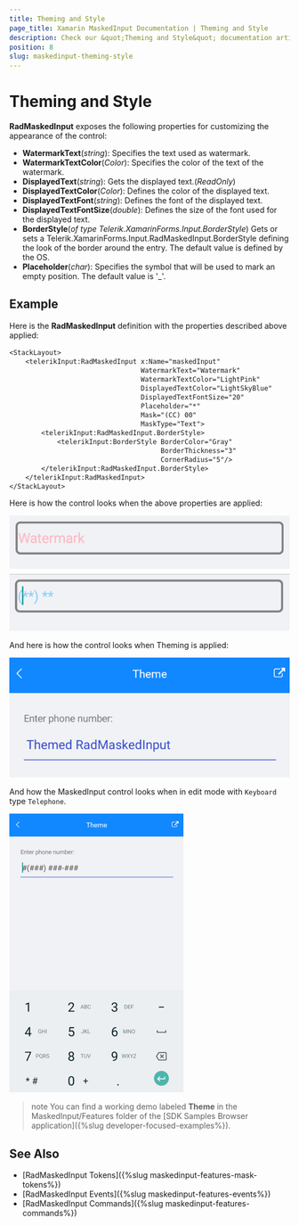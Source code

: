 ```yaml
---
title: Theming and Style
page_title: Xamarin MaskedInput Documentation | Theming and Style
description: Check our &quot;Theming and Style&quot; documentation article for Telerik MaskedInput for Xamarin control.
position: 8
slug: maskedinput-theming-style
---
```


# Theming and Style

**RadMaskedInput** exposes the following properties for customizing the appearance of the control: 

* **WatermarkText**(*string*): Specifies the text used as watermark.
* **WatermarkTextColor**(*Color*): Specifies the color of the text of the watermark.
* **DisplayedText**(*string*): Gets the displayed text.(*ReadOnly*) 
* **DisplayedTextColor**(*Color*): Defines the color of the displayed text.
* **DisplayedTextFont**(*string*): Defines the font of the displayed text.
* **DisplayedTextFontSize**(*double*): Defines the size of the font used for the displayed text.
* **BorderStyle**(*of type Telerik.XamarinForms.Input.BorderStyle*) Gets or sets a Telerik.XamarinForms.Input.RadMaskedInput.BorderStyle defining the look of the border around the entry. The default value is defined by the OS.
* **Placeholder**(*char*): Specifies the symbol that will be used to mark an empty position. The default value is '_'.

## Example

Here is the **RadMaskedInput** definition with the properties described above applied:

```XAML
<StackLayout>
    <telerikInput:RadMaskedInput x:Name="maskedInput"
                                 WatermarkText="Watermark"
                                 WatermarkTextColor="LightPink"
                                 DisplayedTextColor="LightSkyBlue"
                                 DisplayedTextFontSize="20"
                                 Placeholder="*"
                                 Mask="(CC) 00"
                                 MaskType="Text">
        <telerikInput:RadMaskedInput.BorderStyle>
            <telerikInput:BorderStyle BorderColor="Gray" 
                                      BorderThickness="3" 
                                      CornerRadius="5"/>
        </telerikInput:RadMaskedInput.BorderStyle>
    </telerikInput:RadMaskedInput>
</StackLayout>
```

Here is how the control looks when the above properties are applied:

![rejected-symbol-error](images/maskedinput-style.png)

And here is how the control looks when Theming is applied:

![Styling](images/maskedinput-theme.png)

And how the MaskedInput control looks when in edit mode with `Keyboard` type `Telephone`.

![Telephone masked](images/maskedinput-telephone.png)

>note You can find a working demo labeled **Theme** in the MaskedInput/Features folder of the [SDK Samples Browser application]({%slug developer-focused-examples%}). 

## See Also

* [RadMaskedInput Tokens]({%slug maskedinput-features-mask-tokens%})
* [RadMaskedInput Events]({%slug maskedinput-features-events%})
* [RadMaskedInput Commands]({%slug maskedinput-features-commands%})